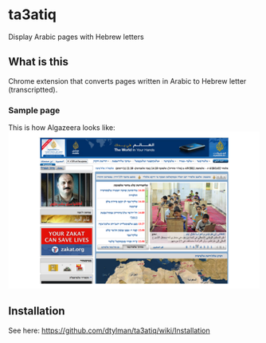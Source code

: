 # ta3atiq
Display Arabic pages with Hebrew letters

## What is this
Chrome extension that converts pages written in Arabic to Hebrew letter (transcriptted).

### Sample page
This is how Algazeera looks like:
![Algazeera Sample](ta3atic.png)

## Installation
See here: https://github.com/dtylman/ta3atiq/wiki/Installation
